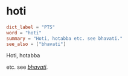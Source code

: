 # hoti

``` toml
dict_label = "PTS"
word = "hoti"
summary = "Hoti, hotabba etc. see bhavati."
see_also = ["bhavati"]
```

Hoti, hotabba

etc. see *[bhavati](bhavati.md)*.

